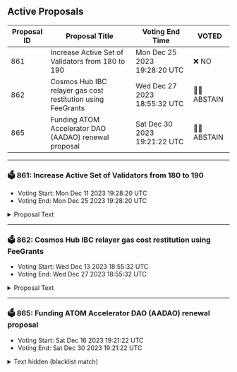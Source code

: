 ## Active Proposals

| Proposal ID | Proposal Title | Voting End Time | VOTED |
|-------------|----------------|-----------------|-------|
| 861 | Increase Active Set of Validators from 180 to 190 | Mon Dec 25 2023 19:28:20 UTC | ❌ NO |
| 862 | Cosmos Hub IBC relayer gas cost restitution using FeeGrants | Wed Dec 27 2023 18:55:32 UTC | 🤷‍♂️ ABSTAIN |
| 865 | Funding ATOM Accelerator DAO (AADAO) renewal proposal | Sat Dec 30 2023 19:21:22 UTC | 🤷‍♂️ ABSTAIN |

---

### 🗳 861: Increase Active Set of Validators from 180 to 190
- Voting Start: Mon Dec 11 2023 19:28:20 UTC
- Voting End: Mon Dec 25 2023 19:28:20 UTC

<details>
<summary>Proposal Text</summary>
 
There is currently >700k ATOM sitting just outside of the active set of 180 validators (not including jailed validators). Increasing the active set from 180 to 190 would allow all of this stake to participate in consensus, further decentralizing Cosmos Hub. Additionally, all validators that would be added to the active set should be profitable, incentivizing them to perform properly and add to the security of Cosmos Hub. For those worried about this change decreasing your rewards, an additional 2,000,000 ATOM in the active set would change the APY from 13.98% to 13.86% (and there will be far less than 2,000,000 ATOM added), so any decrease in rewards will be relatively insignificant.
</details>

---

### 🗳 862: Cosmos Hub IBC relayer gas cost restitution using FeeGrants
- Voting Start: Wed Dec 13 2023 18:55:32 UTC
- Voting End: Wed Dec 27 2023 18:55:32 UTC

<details>
<summary>Proposal Text</summary>
 
This governance proposal addresses the urgent need for supporting IBC relayers on the Cosmos Hub following the recent gas fee increase.nnIt proposes the establishment of a fee-grant support system, funded by the community, to cover gas fees for IBC relaying activities. The proposal outlines the critical role of relayers in maintaining the network's interoperability and the negative impact of increased operational costs on their sustainability. The proposing team consisting of respected Cosmos Hub relayers suggests forming a multisig group to manage the distribution of fee-grants to vetted relayers, offering a temporary solution to prevent service degradation and ensure the continuity of efficient IBC operations on the Cosmos Hub.nnThis proposal, which has been created in collaboration by various relayer teams, including Lavender Five, CryptoCrew, Crosnest, Cosmos Spaces, Architect Nodes and IcyCRO, is seeking 8,000 ATOM (3x 2000 + Safety margin) to be send to a ⅗ multisig (`cosmos14r8ff03jkyac2fukjtfrfgaj8ehjlhds5ec2zp`) to cover ATOM gas fees for IBC relaying to and from the Cosmos Hub for a period of 3 months.nnThe signers of the multisig are:nn- Clemens (CryptoCrew): `cosmos1705swa2kgn9pvancafzl254f63a3jda9ngdnc7`n- Ghazni (StakeCito): `cosmos1qm5agp78atuf9pyalsq4w30mzc3lxtj0vgq2qe`n- luisqa (Interbloc): `cosmos1ze09kc5ackut7wc4pf38lysu45kfz3ms86w3em`n- tricky (CosmosSpaces): `cosmos1a8x3fn37gjnglcr25fsfyr6c5m4ed5euwvae2n`n- Ertemann (Lavender.Five Nodes): `cosmos1xfl6qve3plepgk7wlgxypem5ngntavrnkng3vz`nnOne can read about the chosen onboarding requirements on the respective forum post: [https://forum.cosmos.network/t/last-call-cosmos-hub-ibc-relayer-gas-cost-restitution-plan-feegrants/12225](https://forum.cosmos.network/t/last-call-cosmos-hub-ibc-relayer-gas-cost-restitution-plan-feegrants/12225).nnThe post also contains further information about the problem at hand and an FAQ.
</details>

---

### 🗳 865: Funding ATOM Accelerator DAO (AADAO) renewal proposal
- Voting Start: Sat Dec 16 2023 19:21:22 UTC
- Voting End: Sat Dec 30 2023 19:21:22 UTC

<details>
<summary>Text hidden (blacklist match)</summary>
 
</details>

